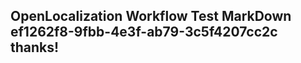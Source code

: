 <properties
ms.topic="hero-topic"
ms.test1="hero-topic"
ms.test2="test"/>

## OpenLocalization Workflow Test MarkDown ef1262f8-9fbb-4e3f-ab79-3c5f4207cc2c thanks!
